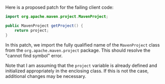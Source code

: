 Here is a proposed patch for the failing client code:

```java
import org.apache.maven.project.MavenProject;

public MavenProject getProject() {
    return project;
}
```
In this patch, we import the fully qualified name of the `MavenProject` class from the `org.apache.maven.project` package. This should resolve the "cannot find symbol" error.

Note that I am assuming that the `project` variable is already defined and initialized appropriately in the enclosing class. If this is not the case, additional changes may be necessary.